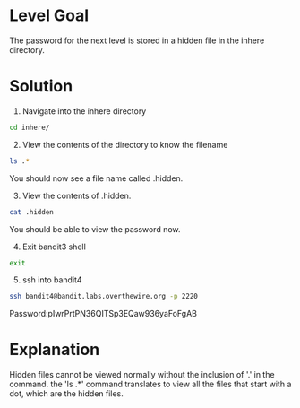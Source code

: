 # Level Goal

The password for the next level is stored in a hidden file in the inhere directory.

# Solution

1. Navigate into the inhere directory
```Bash
cd inhere/
```

2. View the contents of the directory to know the filename
```Bash
ls .*
```
You should now see a file name called .hidden.

3. View the contents of .hidden.
```Bash
cat .hidden
```
You should be able to view the password now.

4. Exit bandit3 shell
```Bash
exit
```

5. ssh into bandit4
```Bash
ssh bandit4@bandit.labs.overthewire.org -p 2220
```
Password:pIwrPrtPN36QITSp3EQaw936yaFoFgAB

# Explanation

Hidden files cannot be viewed normally without the inclusion of '.' in the command. the 'ls .*' command translates to view all the files that start with a dot, which are the hidden files.
